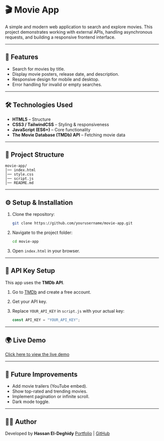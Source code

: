 # 🎬 Movie App

A simple and modern web application to search and explore movies.
This project demonstrates working with external APIs, handling asynchronous requests, and building a responsive frontend interface.

---

## 🚀 Features

* Search for movies by title.
* Display movie posters, release date, and description.
* Responsive design for mobile and desktop.
* Error handling for invalid or empty searches.

---

## 🛠️ Technologies Used

* **HTML5** – Structure
* **CSS3 / TailwindCSS** – Styling & responsiveness
* **JavaScript (ES6+)** – Core functionality
* **The Movie Database (TMDb) API** – Fetching movie data

---

## 📂 Project Structure

```
movie-app/
│── index.html
│── style.css
│── script.js
│── README.md
```

---

## ⚙️ Setup & Installation

1. Clone the repository:

   ```bash
   git clone https://github.com/yourusername/movie-app.git
   ```
2. Navigate to the project folder:

   ```bash
   cd movie-app
   ```
3. Open `index.html` in your browser.

---

## 🔑 API Key Setup

This app uses the **TMDb API**.

1. Go to [TMDb](https://www.themoviedb.org/documentation/api) and create a free account.
2. Get your API key.
3. Replace `YOUR_API_KEY` in `script.js` with your actual key:

   ```javascript
   const API_KEY = "YOUR_API_KEY";
   ```

---

## 🌍 Live Demo

[Click here to view the live demo](https://your-demo-link.netlify.app/)

---

## 📌 Future Improvements

* Add movie trailers (YouTube embed).
* Show top-rated and trending movies.
* Implement pagination or infinite scroll.
* Dark mode toggle.

---

## 👨‍💻 Author

Developed by **Hassan El-Deghidy**
[Portfolio](https://hassan-eldeghidy.netlify.app) | [GitHub](https://github.com/lacrous)
